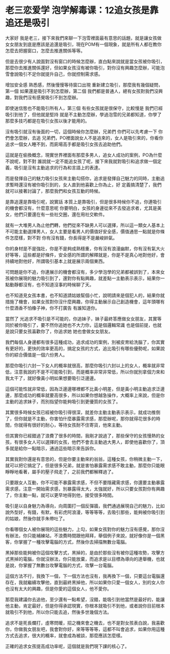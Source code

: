 # 老三恋爱学 泡学解毒课：12追女孩是靠追还是吸引

大家好 我是老三，接下來我們來聊一下泡雪裡面最有意思的話題，就是讓女孩做女女朋友到底是應該是追還是吸引，現在POM有一個現象，就是所有人都在教你怎麼去把握窗口，怎麼去推進關係等等。

但是去很少有人說面對沒有窗口的時候怎麼辦，直白點來說就是當女孩被你吸引，那麼你去推進關係還好，但如果女孩沒有被你吸引，對你沒有興趣怎麼辦，可能泡雪會說吸引不足你就提升自己，你就控制需求感。

增加安全感 熟悉感，然後慢慢等待窗口出現 重新建立吸引，那麼我有幾個疑問，第一個 如果還是吸引不到怎麼辦，第二個 我們都是普通人，總有女孩對我們沒興趣，對我們沒有感覺吸引不到怎麼辦。

即使迷信態也不能吸引所有人，第三個 有些女孩就是很保守，比較慢是 我們已經吸引到他了，但他就是堅持 就是不主動怎麼辦，學過泡雪的兄弟都知道，你學了那麼多技巧都是在吸引女孩以後才能用的。

沒有吸引就沒有後面的一切，這個時候你怎麼辦，兄弟們 你們可以先考慮一下 你們會怎麼辦，去追 兄弟們，PO裡面說女人不是追來的，女人是吸引來的，你看你追求一個女人睡不到，而廁場高手都是吸引女孩去追助他們。

這就是在偷換概念，現實世界裡面有那麼多男人，追女人成功的案例，PO為什麼不說呢，對不對 誰說就一定不能追女孩了呢，接下來我就對吸引和追求做一個定義，吸引是沒有主動追求的行為和言語上的表達。

而是發揮自己的魅力吸引女孩來主動勾搭你，追求是發揮自己魅力的同時，主動追求暫時還沒有被你吸引到的，女人直到他喜歡上你為止，好 定義搞清楚了，我們就可以接著討論了，那麼我們和女孩互動的時候。

是靠追還是靠吸引呢，說實話 本質上是靠吸引，但是很多時候你不追，你連吸引的機會都沒有，什麼意思呢 你要明白，女孩的身邊從來不去發追求者，尤其是美女，他們只要還在有一些社交圈，還在用社交軟件。

就有一大堆男人為止他們轉，他們從來不缺男人可以選擇，所以這一類女人基本上不可能主動選擇男人，女人主要是看男人的價值好安全感，價值通思一點就是你條件怎麼樣，對不對 你有沒有錢，你長得是不是嚴峻帥氣。

你的身材是不是強壯，你是不是夠成熟穩重，你有沒有浪漫幽默，你有沒有氣大火好等等，這些都是好條件，安全感的所謂的解釋就是，你是不是真心地對他好，會持續地對他好，所謂吸引基本上就是展示兩個東西。

可問題是你不追，你連展示的機會都沒有，多少學泡學的兄弟都被誤到了，本來女孩被你展現的魅力吸引到了，還對你有點興趣，就差點一主動表示表示，結果你一點動靜都沒有，也不知道沒事的時候聊了天。

也不知道見女孩本書，也不知道請姑娘幫個小忙，說明請來是個犯人的，結果你就措施了機會，如果女孩對你沒什麼興趣，你得主動展示自己創造機會，這年頭哪有什麼酒香不怕橡子神，你不打廣告 有誰知道你。

當然了 光追求不吸引是不可能的，你追妹子，妹子最終答應做女女朋友，其實等同於被你吸引了，要不然你追她也不大力你，這是個邏輯常識 也是個前提，也就是說只要女孩喜歡你了，你追求她 她也會做女女朋友。

我們每個人身邊都有很多這種成功，追求成功的案例，別被皮育給洗腦了，你其實有更好的，更快的效率更高的，搞定女孩的方式，追比吸引有哪些優勢呢，如果說你的綜合價值是一個六份男人。

那麼你吸引六封一下女人的概率就很高，那麼你吸引六封以上的女人，概率就非常低，注意我說的不是不可能吸引到，而是概率非常非常低，所以你就別拿個力來和我太干了，就好像黃小明如果想要吸引泛邊邊。

這個可能性就非常低，因為泛邊邊哪裡都不比黃小明差，但是黃小明主動追求泛邊邊，那麼成功的概率就要高很多，所以如果你想越急操作，大概率上來說，但是你主動的追求妹子，而別指望你能夠吸引到更優質的女孩了。

其實很多時候女孩已經被你吸引得很深，就差你主動主動表示表示，就成功推倒了，但你就是不主動，你害怕什麼暴露需求感，那麼辦呢，那你就得花很多的時間，你就得有很好的耐心，等待女孩耐不住寄貨，他來主動。

但其實你已經錯過了浪費了很多的時間，我剛才說過了，那些保守的女孩慢熱的女孩，有很多女人可以選擇的女孩，他們不會去主動過大男人，即使他喜歡你了，頂多就是給你一點暗示，通過這些暗示來告訴你。

其實我對你還是有意思的，但是你要主動來約翁翁，這種女孩，你稍微主動一下，就可以把它搞定了，但是很多兄弟，就是害怕暴露需求感不敢主動，那麼你只能眼睜睜地看著，屬手的壓子飛走了，之前我們都解釋過了。

只要跟女人互動，你不可能不暴露需求感，不但不要隱藏需求感，你還要主動暴露需求感，注意一開始需求感，別暴露得太大，太強就好，所以只要女孩對你有興趣了，你主動一點，就可以更早地得到他，接受很多時間。

吸引是以自身魅力為導向，向周圍打一個反彈牆，我們通過展現自己的魅力，比如說外型好，有錢，有默，有彩虎阿浪漫，等等等等，去吸引那些，能夠被你吸引到的姑娘，然後你就手朱帶吐了。

你看哪個女人被你展現的這些魅力，上勾，如果女孩對你的魅力沒有感覺，那你沒有辦法，你只能補練站，不浪費時間跟他拜拜，舉個例子來說，就好像你是一個黑客，你掌握了一種攻擊電腦的方式，然後你去掃描無數台電腦。

黑掉那些能夠被你這個攻擊方式，黑掉的，是由於那些沒有被你這種攻勢，攻擊方式黑掉的電腦，你就沒辦法，你只能放棄，而追求是以目標為導向的達舉機，也就是說，你掌握了無數台攻擊電腦的方式，攻擊一台電腦。

這個方法不行，我換下一個，下一個方法也沒有，我再換下一個，只要這台電腦還存在，我就繼續攻擊他，直到最終黑掉他，所以如果你只愛一個女人，別的女人你也沒有太大的興趣，但是你愛的這個女人，他不愛你。

那麼我建議你去追他，至少還有一點希望，沒錯，能吸引到他當然是最好的，能讓他主動，肯定最好，但是你得承認現實，你根本就吸引不到他，或者說你目前根本就吸引不到他，所以你只能去追，然後多世幾個方法。

追求不是死長爛打，虛寒問暖，招之機來會之機去，也不是對女孩表白說，我喜歡你，你做我女朋友吧，我會對你好，來等等等等，這都不叫會追求，如果你用這種方式去追求，很大的概率，就會成為被談，那麼應該怎麼樣。

正確的追求女孩提高成功率呢，這個就是我們現下課的核心了。